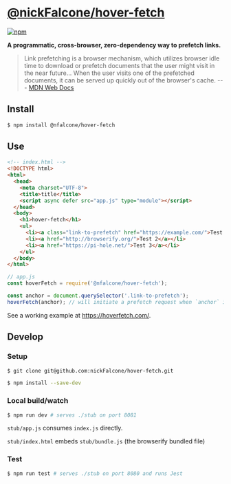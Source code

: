 # [@nickFalcone/hover-fetch](https://www.npmjs.com/package/@nfalcone/hover-fetch)
<a href="https://www.npmjs.com/package/@nfalcone/hover-fetch">![npm](https://img.shields.io/npm/v/@nfalcone/hover-fetch)</a>

__A programmatic, cross-browser, zero-dependency way to prefetch links.__

> Link prefetching is a browser mechanism, which utilizes browser idle time to download or prefetch documents that the user might visit in the near future...
> When the user visits one of the prefetched documents, it can be served up quickly out of the browser's cache.
--- [MDN Web Docs](https://developer.mozilla.org/en-US/docs/Web/HTTP/Link_prefetching_FAQ)
## Install

```bash
$ npm install @nfalcone/hover-fetch
```
## Use

```html
<!-- index.html -->
<!DOCTYPE html>
<html>
  <head>
    <meta charset="UTF-8">
    <title>title</title>
    <script async defer src="app.js" type="module"></script>
  </head>
  <body>
    <h1>hover-fetch</h1>
    <ul>
      <li><a class="link-to-prefetch" href="https://example.com/">Test 1</a></li>
      <li><a href="http://browserify.org/">Test 2</a></li>
      <li><a href="https://pi-hole.net/">Test 3</a></li>
    </ul>
  </body>
</html>
```

```js
// app.js
const hoverFetch = require('@nfalcone/hover-fetch');

const anchor = document.querySelector('.link-to-prefetch');
hoverFetch(anchor); // will initiate a prefetch request when `anchor` is hovered
```

See a working example at https://hoverfetch.com/.

## Develop

### Setup

```bash
$ git clone git@github.com:nickFalcone/hover-fetch.git

$ npm install --save-dev
```

### Local build/watch

```bash
$ npm run dev # serves ./stub on port 8081
```

`stub/app.js` consumes `index.js` directly. 

`stub/index.html` embeds `stub/bundle.js` (the browserify bundled file)
### Test

```bash
$ npm run test # serves ./stub on port 8080 and runs Jest
```